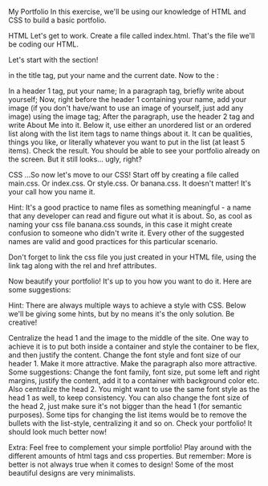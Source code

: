 My Portfolio
In this exercise, we'll be using our knowledge of HTML and CSS to build a basic portfolio.

HTML
Let's get to work. Create a file called index.html. That's the file we'll be coding our HTML.

Let's start with the <head> section!

in the title tag, put your name and the current date.
Now to the <body>:

In a header 1 tag, put your name;
In a paragraph tag, briefly write about yourself;
Now, right before the header 1 containing your name, add your image (if you don't have/want to use an image of yourself, just add any image) using the image tag;
After the paragraph, use the header 2 tag and write About Me into it. Below it, use either an unordered list or an ordered list along with the list item tags to name things about it. It can be qualities, things you like, or literally whatever you want to put in the list (at least 5 items).
Check the result. You should be able to see your portfolio already on the screen. But it still looks... ugly, right?

CSS
...So now let's move to our CSS! Start off by creating a file called main.css. Or index.css. Or style.css. Or banana.css. It doesn't matter! It's your call how you name it.

Hint: It's a good practice to name files as something meaningful - a name that any developer can read and figure out what it is about. So, as cool as naming your css file banana.css sounds, in this case it might create confusion to someone who didn't write it. Every other of the suggested names are valid and good practices for this particular scenario.

Don't forget to link the css file you just created in your HTML file, using the link tag along with the rel and href attributes.

Now beautify your portfolio! It's up to you how you want to do it. Here are some suggestions:

Hint: There are always multiple ways to achieve a style with CSS. Below we'll be giving some hints, but by no means it's the only solution. Be creative!

Centralize the head 1 and the image to the middle of the site. One way to achieve it is to put both inside a container and style the container to be flex, and then justify the content.
Change the font style and font size of our header 1. Make it more attractive.
Make the paragraph also more attractive. Some suggestions: Change the font family, font size, put some left and right margins, justify the content, add it to a container with background color etc.
Also centralize the head 2. You might want to use the same font style as the head 1 as well, to keep consistency. You can also change the font size of the head 2, just make sure it's not bigger than the head 1 (for semantic purposes).
Some tips for changing the list items would be to remove the bullets with the list-style, centralizing it and so on.
Check your portfolio! It should look much better now!

Extra: Feel free to complement your simple portfolio! Play around with the different amounts of html tags and css properties. But remember: More is better is not always true when it comes to design! Some of the most beautiful designs are very minimalists.